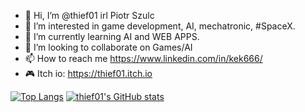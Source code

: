- 👋 Hi, I’m @thief01 irl Piotr Szulc
- 👀 I’m interested in game development, AI, mechatronic, #SpaceX.
- 🌱 I’m currently learning AI and WEB APPS.
- 💞️ I’m looking to collaborate on Games/AI
- 📫 How to reach me https://www.linkedin.com/in/kek666/
- 🎮 Itch io: https://thief01.itch.io

<!---
thief01/thief01 is a ✨ special ✨ repository because its `README.md` (this file) appears on your GitHub profile.
You can click the Preview link to take a look at your changes.
--->

[![Top Langs](https://github-readme-stats.vercel.app/api?username=thief01&theme=algolia&show_icons=true)](https://https://github.com/thief01)
[![thief01's GitHub stats](https://github-readme-stats.vercel.app/api/top-langs?username=thief01&hide=html,scss,stylus,blade,jupyter%20notebook,hlsl,shaderlab,css,shell,batchfile,dockerfile,typescript&theme=algolia&show_icons=true)](https://https://github.com/thief01)
